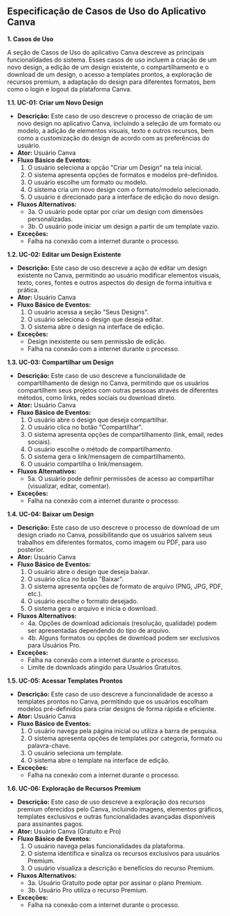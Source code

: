 ## Especificação de Casos de Uso do Aplicativo Canva

**1. Casos de Uso**

A seção de Casos de Uso do aplicativo Canva descreve as principais funcionalidades do sistema. Esses casos de uso incluem a criação de um novo design, a edição de um design existente, o compartilhamento e o download de um design, o acesso a templates prontos, a exploração de recursos premium, a adaptação do design para diferentes formatos, bem como o login e logout da plataforma Canva.

**1.1. UC-01: Criar um Novo Design**

* **Descrição:** Este caso de uso descreve o processo de criação de um novo design no aplicativo Canva, incluindo a seleção de um formato ou modelo, a adição de elementos visuais, texto e outros recursos, bem como a customização do design de acordo com as preferências do usuário.
* **Ator:** Usuário Canva
* **Fluxo Básico de Eventos:**
    1. O usuário seleciona a opção "Criar um Design" na tela inicial.
    2. O sistema apresenta opções de formatos e modelos pré-definidos.
    3. O usuário escolhe um formato ou modelo.
    4. O sistema cria um novo design com o formato/modelo selecionado.
    5. O usuário é direcionado para a interface de edição do novo design.
* **Fluxos Alternativos:**
    * 3a. O usuário pode optar por criar um design com dimensões personalizadas.
    * 3b. O usuário pode iniciar um design a partir de um template vazio.
* **Exceções:**
    * Falha na conexão com a internet durante o processo.

**1.2. UC-02: Editar um Design Existente**

* **Descrição:** Este caso de uso descreve a ação de editar um design existente no Canva, permitindo ao usuário modificar elementos visuais, texto, cores, fontes e outros aspectos do design de forma intuitiva e prática.
* **Ator:** Usuário Canva
* **Fluxo Básico de Eventos:**
    1. O usuário acessa a seção "Seus Designs".
    2. O usuário seleciona o design que deseja editar.
    3. O sistema abre o design na interface de edição.
* **Exceções:**
    * Design inexistente ou sem permissão de edição.
    * Falha na conexão com a internet durante o processo.

**1.3. UC-03: Compartilhar um Design**

* **Descrição:** Este caso de uso descreve a funcionalidade de compartilhamento de design no Canva, permitindo que os usuários compartilhem seus projetos com outras pessoas através de diferentes métodos, como links, redes sociais ou download direto.
* **Ator:** Usuário Canva
* **Fluxo Básico de Eventos:**
    1. O usuário abre o design que deseja compartilhar.
    2. O usuário clica no botão "Compartilhar".
    3. O sistema apresenta opções de compartilhamento (link, email, redes sociais).
    4. O usuário escolhe o método de compartilhamento.
    5. O sistema gera o link/mensagem de compartilhamento.
    6. O usuário compartilha o link/mensagem.
* **Fluxos Alternativos:**
    * 5a.  O usuário pode definir permissões de acesso ao compartilhar (visualizar, editar, comentar).
* **Exceções:**
    * Falha na conexão com a internet durante o processo.

**1.4. UC-04: Baixar um Design**

* **Descrição:** Este caso de uso descreve o processo de download de um design criado no Canva, possibilitando que os usuários salvem seus trabalhos em diferentes formatos, como imagem ou PDF, para uso posterior.
* **Ator:** Usuário Canva
* **Fluxo Básico de Eventos:**
    1. O usuário abre o design que deseja baixar.
    2. O usuário clica no botão "Baixar".
    3. O sistema apresenta opções de formato de arquivo (PNG, JPG, PDF, etc.).
    4. O usuário escolhe o formato desejado.
    5. O sistema gera o arquivo e inicia o download.
* **Fluxos Alternativos:**
    * 4a. Opções de download adicionais (resolução, qualidade) podem ser apresentadas dependendo do tipo de arquivo.
    * 4b.  Alguns formatos ou opções de download podem ser exclusivos para Usuários Pro.
* **Exceções:**
    * Falha na conexão com a internet durante o processo.
    * Limite de downloads atingido para Usuários Gratuitos.

**1.5. UC-05: Acessar Templates Prontos**

* **Descrição:** Este caso de uso descreve a funcionalidade de acesso a templates prontos no Canva, permitindo que os usuários escolham modelos pré-definidos para criar designs de forma rápida e eficiente.
* **Ator:** Usuário Canva
* **Fluxo Básico de Eventos:**
    1. O usuário navega pela página inicial ou utiliza a barra de pesquisa.
    2. O sistema apresenta opções de templates por categoria, formato ou palavra-chave.
    3. O usuário seleciona um template.
    4. O sistema abre o template na interface de edição. 
* **Exceções:**
    *  Falha na conexão com a internet durante o processo.

**1.6. UC-06: Exploração de Recursos Premium**

* **Descrição:** Este caso de uso descreve a exploração dos recursos premium oferecidos pelo Canva, incluindo imagens, elementos gráficos, templates exclusivos e outras funcionalidades avançadas disponíveis para assinantes pagos.
* **Ator:** Usuário Canva (Gratuito e Pro)
* **Fluxo Básico de Eventos:**
    1. O usuário navega pelas funcionalidades da plataforma.
    2. O sistema identifica e sinaliza os recursos exclusivos para usuários Premium. 
    3. O usuário visualiza a descrição e benefícios do recurso Premium. 
* **Fluxos Alternativos:**
    * 3a. Usuário Gratuito pode optar por assinar o plano Premium.
    * 3b. Usuário Pro utiliza o recurso Premium.
* **Exceções:**
    * Falha na conexão com a internet durante o processo.
